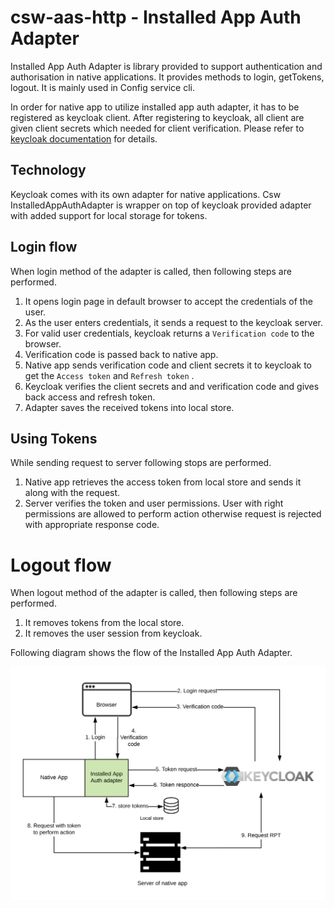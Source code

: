 # csw-aas-http - Installed App Auth Adapter

Installed App Auth Adapter is library provided to support authentication and authorisation in native applications. It provides methods to login, getTokens, logout.
It is mainly used in Config service cli.

In order for native app to utilize installed app auth adapter, it has to be registered as keycloak client. After registering to keycloak, all client are given
 client secrets which needed for client verification. Please refer to [keycloak documentation](https://www.keycloak.org/getting-started/getting-started-zip) for details.

## Technology 
Keycloak comes with its own adapter for native applications. Csw InstalledAppAuthAdapter is wrapper on top of keycloak provided adapter with added support for local storage for tokens.

## Login flow 

When login method of the adapter is called, then following steps are performed.

1. It opens login page in default browser to accept the credentials of the user.
2. As the user enters credentials, it sends a request to the keycloak server.
3. For valid user credentials, keycloak returns a `Verification code` to the browser.
4. Verification code is passed back to native app.
5. Native app sends verification code and client secrets it to keycloak to get the `Access token` and `Refresh token` .
6. Keycloak verifies the client secrets and and verification code and gives back access and refresh token.
7. Adapter saves the received tokens into local store.

## Using Tokens

While sending request to server following stops are performed.  

1. Native app retrieves the access token from local store and sends it along with the request. 
2. Server verifies the token and user permissions. User with right permissions are allowed to perform action otherwise request is rejected with appropriate response code.

# Logout flow

When logout method of the adapter is called, then following steps are performed. 

1. It removes tokens from the local store.
2. It removes the user session from keycloak.

Following diagram shows the flow of the Installed App Auth Adapter.

![installed-app-auth-adapter-workflow.png](installed-adapter-workflow.png)